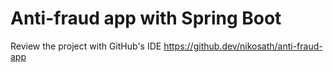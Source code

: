 # Anti-fraud app with Spring Boot
Review the project with GitHub's IDE https://github.dev/nikosath/anti-fraud-app

